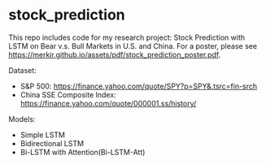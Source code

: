 # stock_prediction
This repo includes code for my research project: Stock Prediction with LSTM on Bear v.s. Bull Markets in U.S. and China. For a poster, please see https://merkir.github.io/assets/pdf/stock_prediction_poster.pdf.

Dataset:
- S&P 500: https://finance.yahoo.com/quote/SPY?p=SPY&.tsrc=fin-srch
- China SSE Composite Index: https://finance.yahoo.com/quote/000001.ss/history/ 

Models:
- Simple LSTM
- Bidirectional LSTM
- Bi-LSTM with Attention(Bi-LSTM-Att)
